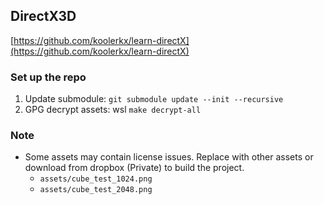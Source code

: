 ## DirectX3D

[https://github.com/koolerkx/learn-directX](https://github.com/koolerkx/learn-directX)

### Set up the repo
1. Update submodule: `git submodule update --init --recursive`
2. GPG decrypt assets: wsl `make decrypt-all`

### Note
- Some assets may contain license issues. Replace with other assets or download from dropbox (Private) to build the project.
  - `assets/cube_test_1024.png`
  - `assets/cube_test_2048.png`